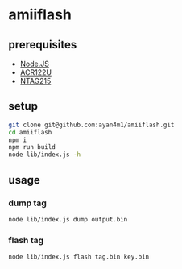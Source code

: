 # amiiflash

## prerequisites

- [Node.JS](https://nodejs.org/en/download/)
- [ACR122U](https://www.acs.com.hk/en/products/3/acr122u-usb-nfc-reader/)
- [NTAG215](https://www.nxp.com/products/rfid-nfc/nfc-hf/ntag/ntag-for-tags-labels/ntag-213-215-216-nfc-forum-type-2-tag-compliant-ic-with-144-504-888-bytes-user-memory:NTAG213_215_216)

## setup

```sh
git clone git@github.com:ayan4m1/amiiflash.git
cd amiiflash
npm i
npm run build
node lib/index.js -h
```

## usage

### dump tag

```sh
node lib/index.js dump output.bin
```

### flash tag

```sh
node lib/index.js flash tag.bin key.bin
```
